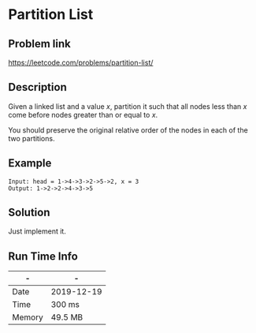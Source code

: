 #  Partition List

## Problem link
https://leetcode.com/problems/partition-list/ 

## Description
Given a linked list and a value *x*, partition it such that all nodes less than *x* come before nodes greater than or equal to *x*.

You should preserve the original relative order of the nodes in each of the two partitions.

## Example


```
Input: head = 1->4->3->2->5->2, x = 3
Output: 1->2->2->4->3->5
```




## Solution
Just implement it.


## Run Time Info

\- | \-
------------ | -------------
Date | 2019-12-19
Time | 300 ms
Memory | 49.5 MB	



